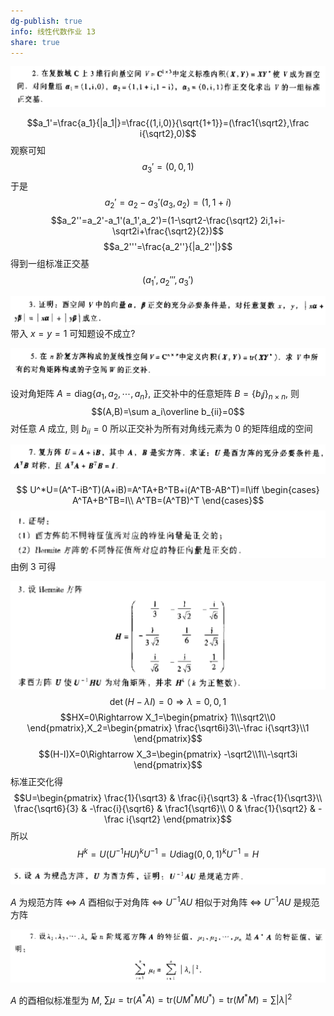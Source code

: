 ```yaml
---
dg-publish: true
info: 线性代数作业 13
share: true
---
```



![Pasted image 20231218171745.png](../../source/img/Pasted%20image%2020231218171745.png)

$$a_1'=\frac{a_1}{|a_1|}=\frac{(1,i,0)}{\sqrt{1+1}}=(\frac1{\sqrt2},\frac i{\sqrt2},0)$$
观察可知
$$a_3'=(0,0,1)$$
于是
$$a_2'=a_2-a_3'(a_3,a_2)=(1,1+i)$$
$$a_2''=a_2'-a_1'(a_1',a_2')=(1-\sqrt2-\frac{\sqrt2} 2i,1+i-\sqrt2i+\frac{\sqrt2}{2})$$
$$a_2'''=\frac{a_2''}{|a_2''|}$$
得到一组标准正交基
$$(a_1',a_2''',a_3')$$

![Pasted image 20231218174039.png](../../source/img/Pasted%20image%2020231218174039.png)
带入 $x=y=1$ 可知题设不成立?

![Pasted image 20231218174248.png](../../source/img/Pasted%20image%2020231218174248.png)

设对角矩阵 $A=\text{diag}\{a_1,a_2,\cdots,a_n\}$, 正交补中的任意矩阵 $B=\{b_ij\}_{n\times n}$, 则
$$(A,B)=\sum a_i\overline b_{ii}=0$$
对任意 $A$ 成立, 则 $b_{ii}=0$
所以正交补为所有对角线元素为 $0$ 的矩阵组成的空间

![Pasted image 20231218175033.png](../../source/img/Pasted%20image%2020231218175033.png)

$$
U^*U=(A^T-iB^T)(A+iB)=A^TA+B^TB+i(A^TB-AB^T)=I\iff
\begin{cases}
A^TA+B^TB=I\\
A^TB=(A^TB)^T
\end{cases}$$
![Pasted image 20231218194235.png](../../source/img/Pasted%20image%2020231218194235.png)
由例 3 可得

![Pasted image 20231218194448.png](../../source/img/Pasted%20image%2020231218194448.png)
$$\det(H-\lambda I)=0\Rightarrow\lambda=0,0,1$$
$$HX=0\Rightarrow X_1=\begin{pmatrix}
1\\\sqrt2\\0
\end{pmatrix},X_2=\begin{pmatrix}
\frac{\sqrt6i}3\\-\frac i{\sqrt3}\\1
\end{pmatrix}$$
$$(H-I)X=0\Rightarrow X_3=\begin{pmatrix}
-\sqrt2\\1\\-\sqrt3i
\end{pmatrix}$$
标准正交化得
$$U=\begin{pmatrix}
\frac{1}{\sqrt3}     &    \frac{i}{\sqrt3}    &    -\frac{1}{\sqrt3}\\
\frac{\sqrt6}{3}     &    -\frac{i}{\sqrt6}   &    \frac1{\sqrt6}\\
0                    &    \frac{1}{\sqrt2}    &    -\frac i{\sqrt2}
\end{pmatrix}$$
所以
$$H^k=U(U^{-1}HU)^kU^{-1}=U\text{diag}(0,0,1)^kU^{-1}=H$$

![Pasted image 20231218202923.png](../../source/img/Pasted%20image%2020231218202923.png)

$A$ 为规范方阵 $\iff$ $A$ 酉相似于对角阵 $\iff$ $U^{-1}AU$ 相似于对角阵 $\iff$ $U^{-1}AU$ 是规范方阵

![Pasted image 20231218203155.png](../../source/img/Pasted%20image%2020231218203155.png)

$A$ 的酉相似标准型为 $M$, $\sum\mu=\text{tr}(A^*A)=\text{tr}(UM^*MU^*)=\text{tr}(M^*M)=\sum|\lambda|^2$ 

